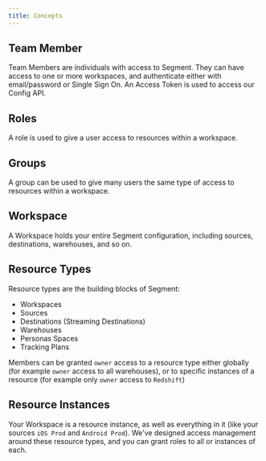 ```yaml
---
title: Concepts
---
```


## Team Member

Team Members are individuals with access to Segment.
They can have access to one or more workspaces, and authenticate either with email/password or Single Sign On.
An Access Token is used to access our Config API.

## Roles

A role is used to give a user access to resources within a workspace.

## Groups

A group can be used to give many users the same type of access to resources within a workspace.

## Workspace

A Workspace holds your entire Segment configuration, including sources, destinations, warehouses, and so on.

## Resource Types

Resource types are the building blocks of Segment:

- Workspaces
- Sources
- Destinations (Streaming Destinations)
- Warehouses
- Personas Spaces
- Tracking Plans

Members can be granted `owner` access to a resource type either globally (for example `owner` access to all warehouses), or to specific instances of a resource (for example only `owner` access to `Redshift`)

## Resource Instances

Your Workspace is a resource instance, as well as everything in it (like your sources `iOS Prod` and `Android Prod`).
We've designed access management around these resource types, and you can grant roles to all or instances of each.
